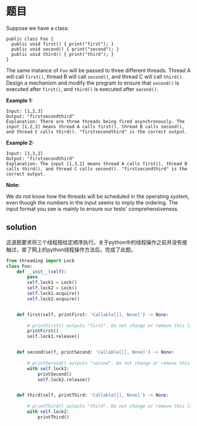 # 题目

Suppose we have a class:

```
public class Foo {
  public void first() { print("first"); }
  public void second() { print("second"); }
  public void third() { print("third"); }
}
```

The same instance of `Foo` will be passed to three different threads. Thread A will call `first()`, thread B will call `second()`, and thread C will call `third()`. Design a mechanism and modify the program to ensure that `second()` is executed after `first()`, and `third()` is executed after `second()`.

 

**Example 1:**

```
Input: [1,2,3]
Output: "firstsecondthird"
Explanation: There are three threads being fired asynchronously. The input [1,2,3] means thread A calls first(), thread B calls second(), and thread C calls third(). "firstsecondthird" is the correct output.
```

**Example 2:**

```
Input: [1,3,2]
Output: "firstsecondthird"
Explanation: The input [1,3,2] means thread A calls first(), thread B calls third(), and thread C calls second(). "firstsecondthird" is the correct output.
```

 

**Note:**

We do not know how the threads will be scheduled in the operating system, even though the numbers in the input seems to imply the ordering. The input format you see is mainly to ensure our tests' comprehensiveness.

## solution

这道题要求将三个线程按给定顺序执行。关于python中的线程操作之前并没有接触过，查了网上的python线程操作方法后，完成了此题。

```python
from threading import Lock
class Foo:
    def __init__(self):
        pass
        self.lock1 = Lock()
        self.lock2 = Lock()
        self.lock1.acquire()
        self.lock2.acquire()


    def first(self, printFirst: 'Callable[[], None]') -> None:
        
        # printFirst() outputs "first". Do not change or remove this line.
        printFirst()
        self.lock1.release()


    def second(self, printSecond: 'Callable[[], None]') -> None:
        
        # printSecond() outputs "second". Do not change or remove this line.
        with self.lock1:
            printSecond()
            self.lock2.release()


    def third(self, printThird: 'Callable[[], None]') -> None:
        
        # printThird() outputs "third". Do not change or remove this line.
        with self.lock2:
            printThird()
```



